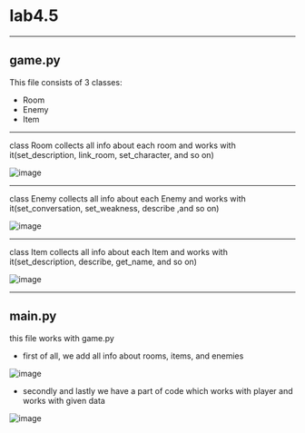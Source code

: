 # lab4.5
***
## game.py
This file consists of 3 classes:
* Room
* Enemy
* Item
***
class Room collects all info about each room
and works with it(set_description, link_room, set_character, and so on)

![image](https://user-images.githubusercontent.com/92575053/163683767-d0c6e9fc-9738-4829-8150-c8590540a35d.png)
*** 
class Enemy collects all info about each Enemy
and works with it(set_conversation, set_weakness, describe ,and so on)

![image](https://user-images.githubusercontent.com/92575053/163683818-60ac83d2-2c1e-443e-ba0f-9e96f08f0eab.png)

***
class Item collects all info about each Item
and works with it(set_description, describe, get_name, and so on)

![image](https://user-images.githubusercontent.com/92575053/163683869-1e4ea130-a528-4313-8cd5-0a68f0007820.png)
*************
## main.py
this file works with game.py

* first of all, we add all info about rooms, items, and enemies

![image](https://user-images.githubusercontent.com/92575053/163684174-ce95b627-0358-4c54-a803-6fb1f94399dd.png)

* secondly and lastly we have a part of code which works with player and works with given data

![image](https://user-images.githubusercontent.com/92575053/163684218-743e89c4-305c-462b-a0de-3158605dbe1e.png)
